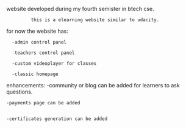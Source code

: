 website developed during my fourth semister in btech cse.


             this is a elearning website similar to udacity.
             
for now the website has:

      -admin control panel

      -teachers control panel
      
      -custom videoplayer for classes
      
      -classic homepage
             
enhancements:
    -community or blog can be added for learners to ask questions.

    -payments page can be added 
 
 
    -certificates generation can be added  
